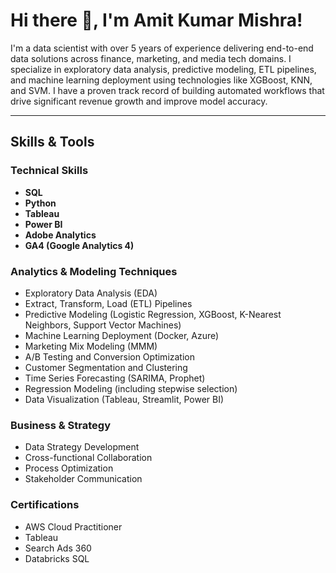 # Hi there 👋, I'm Amit Kumar Mishra!

I'm a data scientist with over 5 years of experience delivering end-to-end data solutions across finance, marketing, and media tech domains. I specialize in exploratory data analysis, predictive modeling, ETL pipelines, and machine learning deployment using technologies like XGBoost, KNN, and SVM. I have a proven track record of building automated workflows that drive significant revenue growth and improve model accuracy.

---

## Skills & Tools

### Technical Skills
- **SQL**
- **Python**
- **Tableau**
- **Power BI**
- **Adobe Analytics**
- **GA4 (Google Analytics 4)**

### Analytics & Modeling Techniques
- Exploratory Data Analysis (EDA)
- Extract, Transform, Load (ETL) Pipelines
- Predictive Modeling (Logistic Regression, XGBoost, K-Nearest Neighbors, Support Vector Machines)
- Machine Learning Deployment (Docker, Azure)
- Marketing Mix Modeling (MMM)
- A/B Testing and Conversion Optimization
- Customer Segmentation and Clustering
- Time Series Forecasting (SARIMA, Prophet)
- Regression Modeling (including stepwise selection)
- Data Visualization (Tableau, Streamlit, Power BI)

### Business & Strategy
- Data Strategy Development
- Cross-functional Collaboration
- Process Optimization
- Stakeholder Communication

### Certifications
- AWS Cloud Practitioner
- Tableau
- Search Ads 360
- Databricks SQL
